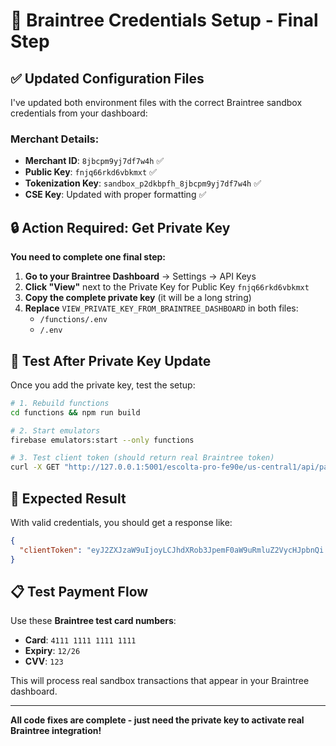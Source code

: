 # 🔑 Braintree Credentials Setup - Final Step

## ✅ **Updated Configuration Files**

I've updated both environment files with the correct Braintree sandbox credentials from your dashboard:

### Merchant Details:
- **Merchant ID**: `8jbcpm9yj7df7w4h` ✅
- **Public Key**: `fnjq66rkd6vbkmxt` ✅
- **Tokenization Key**: `sandbox_p2dkbpfh_8jbcpm9yj7df7w4h` ✅
- **CSE Key**: Updated with proper formatting ✅

## 🔒 **Action Required: Get Private Key**

**You need to complete one final step:**

1. **Go to your Braintree Dashboard** → Settings → API Keys
2. **Click "View"** next to the Private Key for Public Key `fnjq66rkd6vbkmxt`
3. **Copy the complete private key** (it will be a long string)
4. **Replace** `VIEW_PRIVATE_KEY_FROM_BRAINTREE_DASHBOARD` in both files:
   - `/functions/.env`
   - `/.env`

## 🧪 **Test After Private Key Update**

Once you add the private key, test the setup:

```bash
# 1. Rebuild functions
cd functions && npm run build

# 2. Start emulators
firebase emulators:start --only functions

# 3. Test client token (should return real Braintree token)
curl -X GET "http://127.0.0.1:5001/escolta-pro-fe90e/us-central1/api/payments/client-token?userId=test-user"
```

## 🎯 **Expected Result**

With valid credentials, you should get a response like:
```json
{
  "clientToken": "eyJ2ZXJzaW9uIjoyLCJhdXRob3JpemF0aW9uRmluZ2VycHJpbnQi..."
}
```

## 📋 **Test Payment Flow**

Use these **Braintree test card numbers**:
- **Card**: `4111 1111 1111 1111`
- **Expiry**: `12/26`
- **CVV**: `123`

This will process real sandbox transactions that appear in your Braintree dashboard.

---

**All code fixes are complete - just need the private key to activate real Braintree integration!**
